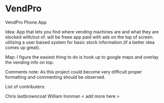 # VendPro
VendPro Phone App

Idea: App that lets you find where vending machines are and what they are stocked with/out of. will be freee app paid with ads on the top of screen. utilizing a user baised system for basic stock information.(if a better idea comes up great).

Map: I figure the easiest thing to do is hook up to google maps and overlay the vending info on top. 

Comments note: As this project could become very difficult proper formatting and commenting should be observed.


List of contributers:

Chris  lastbrowncoat
William Ironman
< add more here >



